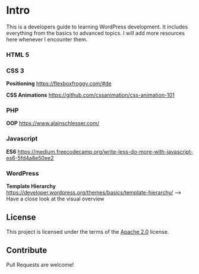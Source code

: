 # Intro
This is a developers guide to learning WordPress development. It includes everything from the basics to advanced topics.
I will add more resources here whenever I encounter them.


### HTML 5

### CSS 3
__Positioning__
https://flexboxfroggy.com/#de

__CSS Animations__
https://github.com/cssanimation/css-animation-101

### PHP
__OOP__
https://www.alainschlesser.com/

### Javascript
__ES6__
https://medium.freecodecamp.org/write-less-do-more-with-javascript-es6-5fd4a8e50ee2

### WordPress
__Template Hierarchy__
https://developer.wordpress.org/themes/basics/template-hierarchy/ --> Have a close look at the visual overview

## License

This project is licensed under the terms of the [Apache 2.0](https://github.com/frontity/frontity/blob/master/LICENSE) license.

## Contribute

Pull Requests are welcome!
